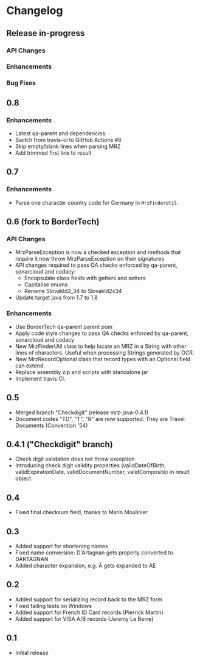 # Changelog

## Release in-progress

### API Changes
### Enhancements
### Bug Fixes

## 0.8

### Enhancements

* Latest qa-parent and dependencies
* Switch from travis-ci to GitHub Actions #6
* Skip empty/blank lines when parsing MRZ
* Add trimmed first line to result

## 0.7

### Enhancements

* Parse one character country code for Germany in `MrzFinderUtil`.

## 0.6 (fork to BorderTech)

### API Changes

* MrzParseException is now a checked exception and methods that require it now throw MrzParseException on their signatures
* API changes required to pass QA checks enforced by qa-parent, sonarcloud and codacy:
  * Encapsulate class fields with getters and setters
  * Capitalise enums
  * Rename SlovakId2_34 to SlovakId2x34
* Update target java from 1.7 to 1.8

### Enhancements

* Use BorderTech qa-parent parent pom
* Apply code style changes to pass QA checks enforced by qa-parent, sonarcloud and codacy
* New MrzFinderUtil class to help locate an MRZ in a String with other lines of characters. Useful when processing Strings generated by OCR.
* New MrzRecordOptional class that record types with an Optional field can extend.
* Replace assembly zip and scripts with standalone jar
* Implement travis CI.

## 0.5

* Merged branch "Checkdigit" (release mrz-java-0.4.1)
* Document codes "TD", "T", "R" are now supported. They are Travel Documents (Convention '54)

## 0.4.1 ("Checkdigit" branch)

* Check digit validation does not throw exception
* Introducing check digit validity properties (validDateOfBirth, validExpirationDate, validDocumentNumber, validComposite) in result object

## 0.4

* Fixed final checksum field, thanks to Marin Moulinier

## 0.3

* Added support for shortening names
* Fixed name conversion: D'Artagnan gets properly converted to DARTAGNAN
* Added character expansion, e.g. Ä gets expanded to AE

## 0.2

* Added support for serializing record back to the MRZ form
* Fixed failing tests on Windows
* Added support for French ID Card records (Pierrick Martin)
* Added support for VISA A/B records (Jeremy Le Berre)

## 0.1
* Initial release
